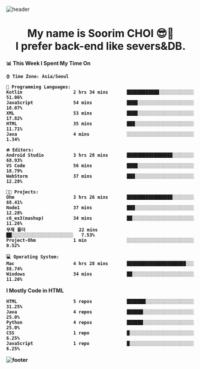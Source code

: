 <!--
**sxxrxm/sxxrxm** is a ✨ _special_ ✨ repository because its `README.md` (this file) appears on your GitHub profile.
-->
![header](https://capsule-render.vercel.app/api?type=Waving&color=gradient&height=300&section=header&text=Soorim%20CHOI&fontSize=90&animation=twinkling&fontAlignY=40)
<h1 align="center">
  My name is <b>Soorim CHOI<b> 😎👋
  <br>
  I prefer back-end like severs&DB.
</h1>
  
<!--START_SECTION:waka-->
📊 **This Week I Spent My Time On** 

```text
⌚︎ Time Zone: Asia/Seoul

💬 Programming Languages: 
Kotlin                   2 hrs 34 mins       ████████████░░░░░░░░░░░░░   51.06% 
JavaScript               54 mins             ████░░░░░░░░░░░░░░░░░░░░░   18.07% 
XML                      53 mins             ████░░░░░░░░░░░░░░░░░░░░░   17.82% 
HTML                     35 mins             ███░░░░░░░░░░░░░░░░░░░░░░   11.71% 
Java                     4 mins              ░░░░░░░░░░░░░░░░░░░░░░░░░   1.34%

🔥 Editors: 
Android Studio           3 hrs 28 mins       █████████████████░░░░░░░░   68.93% 
VS Code                  56 mins             ████░░░░░░░░░░░░░░░░░░░░░   18.79% 
WebStorm                 37 mins             ███░░░░░░░░░░░░░░░░░░░░░░   12.28%

🐱‍💻 Projects: 
Ohm                      3 hrs 26 mins       █████████████████░░░░░░░░   68.41% 
Node1                    37 mins             ███░░░░░░░░░░░░░░░░░░░░░░   12.28% 
c6_ex3(mashup)           34 mins             ██░░░░░░░░░░░░░░░░░░░░░░░   11.26% 
무제 폴더                    22 mins             ██░░░░░░░░░░░░░░░░░░░░░░░   7.53% 
Project-Ohm              1 min               ░░░░░░░░░░░░░░░░░░░░░░░░░   0.52%

💻 Operating System: 
Mac                      4 hrs 28 mins       ██████████████████████░░░   88.74% 
Windows                  34 mins             ██░░░░░░░░░░░░░░░░░░░░░░░   11.26%

```

**I Mostly Code in HTML** 

```text
HTML                     5 repos             ███████░░░░░░░░░░░░░░░░░░   31.25% 
Java                     4 repos             ██████░░░░░░░░░░░░░░░░░░░   25.0% 
Python                   4 repos             ██████░░░░░░░░░░░░░░░░░░░   25.0% 
CSS                      1 repo              █░░░░░░░░░░░░░░░░░░░░░░░░   6.25% 
JavaScript               1 repo              █░░░░░░░░░░░░░░░░░░░░░░░░   6.25%

```



<!--END_SECTION:waka-->


![footer](https://capsule-render.vercel.app/api?type=Waving&section=footer&color=gradient&height=300)

